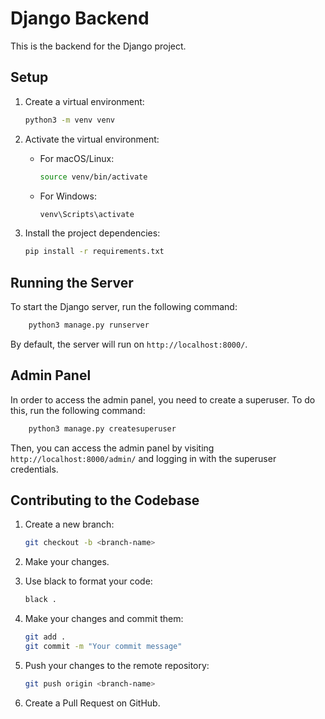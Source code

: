 # Django Backend

This is the backend for the Django project.

## Setup

1. Create a virtual environment:
    ```bash
    python3 -m venv venv
    ```

2. Activate the virtual environment:
    - For macOS/Linux:
      ```bash
      source venv/bin/activate
      ```
    - For Windows:
      ```bash
      venv\Scripts\activate
      ```

3. Install the project dependencies:
    ```bash
    pip install -r requirements.txt
    ```

## Running the Server

To start the Django server, run the following command:
```bash
    python3 manage.py runserver
```

By default, the server will run on `http://localhost:8000/`.

## Admin Panel
In order to access the admin panel, you need to create a superuser. To do this, run the following command:
```bash
    python3 manage.py createsuperuser
```

Then, you can access the admin panel by visiting `http://localhost:8000/admin/` and logging in with the superuser credentials.

## Contributing to the Codebase
1. Create a new branch:
    ```bash
    git checkout -b <branch-name>
    ```
2. Make your changes.

3. Use black to format your code:
    ```bash
    black .
    ```

4. Make your changes and commit them:
    ```bash
    git add .
    git commit -m "Your commit message"
    ```
5. Push your changes to the remote repository:
    ```bash
    git push origin <branch-name>
    ```
6. Create a Pull Request on GitHub.



